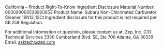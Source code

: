  
 
 
California – Product Right-To-Know Ingredient Disclosure 
Material Number: 000000000503900653 
Product Name: Subaru Non-Chlorinated Carburetor Cleaner 16N12_12Ct 
Ingredient disclosure for this product is not required per SB 258 Regulation. 
 
For additional information or question, please contact us at: 
Zep, Inc. 
C/O Technical Services 
3330 Cumberland Blvd. SE, Ste 700 
Atlanta, GA 30339 
Email: asktech@zep.com 
 
 
 
 
